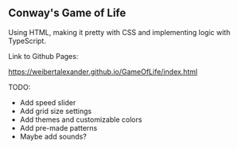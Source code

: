 ## Conway's Game of Life
Using HTML, making it pretty with CSS and implementing logic with TypeScript.

Link to Github Pages:

https://weibertalexander.github.io/GameOfLife/index.html

TODO:

* Add speed slider
* Add grid size settings
* Add themes and customizable colors
* Add pre-made patterns
* Maybe add sounds?
